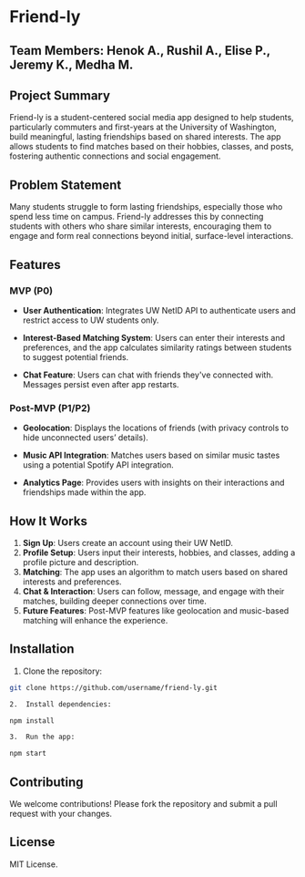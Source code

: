 # Friend-ly

## Team Members: Henok A., Rushil A., Elise P., Jeremy K., Medha M.

## Project Summary

Friend-ly is a student-centered social media app designed to help students, particularly commuters and first-years at the University of Washington, build meaningful, lasting friendships based on shared interests. The app allows students to find matches based on their hobbies, classes, and posts, fostering authentic connections and social engagement.

## Problem Statement

Many students struggle to form lasting friendships, especially those who spend less time on campus. Friend-ly addresses this by connecting students with others who share similar interests, encouraging them to engage and form real connections beyond initial, surface-level interactions.

## Features

### MVP (P0)

-   **User Authentication**: Integrates UW NetID API to authenticate users and restrict access to UW students only.

-   **Interest-Based Matching System**: Users can enter their interests and preferences, and the app calculates similarity ratings between students to suggest potential friends.

-   **Chat Feature**: Users can chat with friends they've connected with. Messages persist even after app restarts.

### Post-MVP (P1/P2)

-   **Geolocation**: Displays the locations of friends (with privacy controls to hide unconnected users’ details).

-   **Music API Integration**: Matches users based on similar music tastes using a potential Spotify API integration.

-   **Analytics Page**: Provides users with insights on their interactions and friendships made within the app.

## How It Works

1. **Sign Up**: Users create an account using their UW NetID.
2. **Profile Setup**: Users input their interests, hobbies, and classes, adding a profile picture and description.
3. **Matching**: The app uses an algorithm to match users based on shared interests and preferences.
4. **Chat & Interaction**: Users can follow, message, and engage with their matches, building deeper connections over time.
5. **Future Features**: Post-MVP features like geolocation and music-based matching will enhance the experience.

## Installation

1. Clone the repository:

```bash
git clone https://github.com/username/friend-ly.git

2.	Install dependencies:

npm install

3.	Run the app:

npm start
```

## Contributing

We welcome contributions! Please fork the repository and submit a pull request with your changes.

## License

MIT License.
